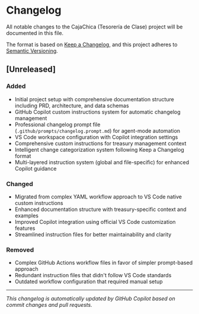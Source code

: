 # Changelog

All notable changes to the CajaChica (Tesorería de Clase) project will be documented in this file.

The format is based on [Keep a Changelog](https://keepachangelog.com/en/1.0.0/),
and this project adheres to [Semantic Versioning](https://semver.org/spec/v2.0.0.html).

## [Unreleased]

### Added
- Initial project setup with comprehensive documentation structure including PRD, architecture, and data schemas
- GitHub Copilot custom instructions system for automatic changelog management
- Professional changelog prompt file (`.github/prompts/changelog.prompt.md`) for agent-mode automation
- VS Code workspace configuration with Copilot integration settings
- Comprehensive custom instructions for treasury management context
- Intelligent change categorization system following Keep a Changelog format
- Multi-layered instruction system (global and file-specific) for enhanced Copilot guidance

### Changed
- Migrated from complex YAML workflow approach to VS Code native custom instructions
- Enhanced documentation structure with treasury-specific context and examples
- Improved Copilot integration using official VS Code customization features
- Streamlined instruction files for better maintainability and clarity

### Removed
- Complex GitHub Actions workflow files in favor of simpler prompt-based approach
- Redundant instruction files that didn't follow VS Code standards
- Outdated workflow configuration that required manual setup

---

*This changelog is automatically updated by GitHub Copilot based on commit changes and pull requests.*